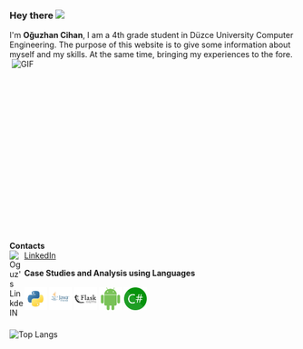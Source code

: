
### Hey there <img src="https://media.giphy.com/media/hvRJCLFzcasrR4ia7z/giphy.gif" width="25px">
I'm **Oğuzhan Cihan**, I am a 4th grade student in Düzce University Computer Engineering. The purpose of this website is to give some information about myself and my skills. At the same time, bringing my experiences to the fore.
<img align="right" alt="GIF" src="https://cdn.dribbble.com/users/2344801/screenshots/4774578/alphatestersanimation2.gif?raw=true" width="500" height="320"/>
<br>
<br>
**Contacts**
<br>
<img align="left" alt="Oguz's LinkdeIN" target="_blank" width="26px" src="https://image.flaticon.com/icons/png/512/174/174857.png"/> <a href="https://www.linkedin.com/in/oguzcihan/">LinkedIn</a>
<br>



**Case Studies and Analysis using Languages**  
<br>
<code><img height="40" src="https://raw.githubusercontent.com/github/explore/80688e429a7d4ef2fca1e82350fe8e3517d3494d/topics/python/python.png"></code>
<code><img height="40" src="https://raw.githubusercontent.com/github/explore/80688e429a7d4ef2fca1e82350fe8e3517d3494d/topics/java/java.png"></code>
<code><img height="40" src="https://raw.githubusercontent.com/github/explore/80688e429a7d4ef2fca1e82350fe8e3517d3494d/topics/flask/flask.png"></code>
<code><img height="40" src="https://raw.githubusercontent.com/github/explore/80688e429a7d4ef2fca1e82350fe8e3517d3494d/topics/android/android.png"></code>
<code><img height="40" src="https://raw.githubusercontent.com/github/explore/80688e429a7d4ef2fca1e82350fe8e3517d3494d/topics/csharp/csharp.png"></code>
<br>
<br>

![Top Langs](https://github-readme-stats.vercel.app/api/top-langs/?username=oguzcihan)





